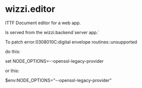# wizzi.editor

ITTF Document editor for a web app.



<p>Is served from the <a>wizzi.backend</a>`server app.`
</p>

To patch error:0308010C:digital envelope routines::unsupported

do this:

set NODE_OPTIONS=--openssl-legacy-provider

or this:

$env:NODE_OPTIONS="--openssl-legacy-provider"

